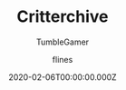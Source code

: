 ---
title: Critterchive
author:
  - TumbleGamer
  - flines
description: A project to archive BoxCritter's Past
date: 2020-02-06T00:00:00.000Z
buttons:
  - name: Link
    href: https://docs.google.com/spreadsheets/d/1rG_XebpkXgzW6POvZmAIMvs6z5HoDJGCzn5rRH9GPJ0
  - type: 1
    name: Source
    href: ''
  - type: 1
    name: Discord
    href: https://discord.gg/TpKmtez
---